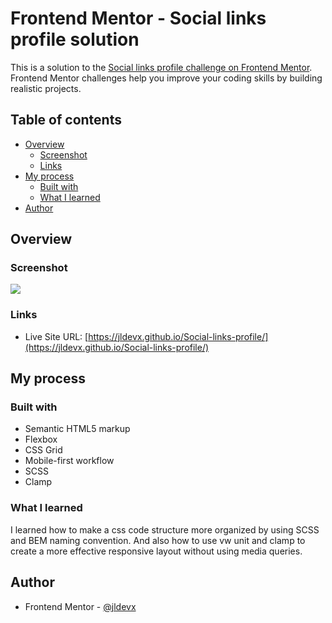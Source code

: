 # Frontend Mentor - Social links profile solution

This is a solution to the [Social links profile challenge on Frontend Mentor](https://www.frontendmentor.io/challenges/social-links-profile-UG32l9m6dQ). Frontend Mentor challenges help you improve your coding skills by building realistic projects. 

## Table of contents

- [Overview](#overview)
  - [Screenshot](#screenshot)
  - [Links](#links)
- [My process](#my-process)
  - [Built with](#built-with)
  - [What I learned](#what-i-learned)
- [Author](#author)

## Overview

### Screenshot

![](./screenshot.jpg)

### Links

- Live Site URL: [https://jldevx.github.io/Social-links-profile/](https://jldevx.github.io/Social-links-profile/)

## My process

### Built with

- Semantic HTML5 markup
- Flexbox
- CSS Grid
- Mobile-first workflow
- SCSS
- Clamp

### What I learned

I learned how to make a css code structure more organized by using SCSS and BEM naming convention. And also how to use vw unit and clamp to create a more effective responsive layout without using media queries.

## Author

- Frontend Mentor - [@jldevx](https://www.frontendmentor.io/profile/jldevx)